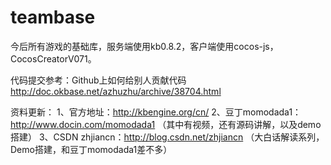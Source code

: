 # teambase
今后所有游戏的基础库，服务端使用kb0.8.2，客户端使用cocos-js，CocosCreatorV071。

代码提交参考：Github上如何给别人贡献代码 http://doc.okbase.net/azhuzhu/archive/38704.html

资料更新：
1、官方地址：http://kbengine.org/cn/
2、豆丁momodada1：http://www.docin.com/momodada1 （其中有视频，还有源码讲解，以及demo搭建）
3、CSDN zhjiancn：http://blog.csdn.net/zhjiancn （大白话解读系列，Demo搭建，和豆丁momodada1差不多）
